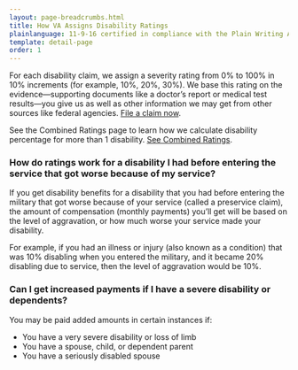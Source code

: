 ```yaml
---
layout: page-breadcrumbs.html
title: How VA Assigns Disability Ratings
plainlanguage: 11-9-16 certified in compliance with the Plain Writing Act
template: detail-page
order: 1
---
```


<div class="va-introtext">

For each disability claim, we assign a severity rating from 0% to 100% in 10% increments (for example, 10%, 20%, 30%). We base this rating on the evidence—supporting documents like a doctor’s report or medical test results—you give us as well as other information we may get from other sources like federal agencies. [File a claim now](/disability-benefits/apply/).

See the Combined Ratings page to learn how we calculate disability percentage for more than 1 disability. [See Combined Ratings](http://www.benefits.va.gov/COMPENSATION/rates-index.asp#combined).

</div>

### How do ratings work for a disability I had before entering the service that got worse because of my service?

If you get disability benefits for a disability that you had before entering the military that got worse because of your service (called a preservice claim), the amount of compensation (monthly payments) you’ll get will be based on the level of aggravation, or how much worse your service made your disability.

For example, if you had an illness or injury (also known as a condition) that was 10% disabling when you entered the military, and it became 20% disabling due to service, then the level of aggravation would be 10%.

### Can I get increased payments if I have a severe disability or dependents?

You may be paid added amounts in certain instances if:

-	You have a very severe disability or loss of limb
-	You have a spouse, child, or dependent parent
-	You have a seriously disabled spouse


